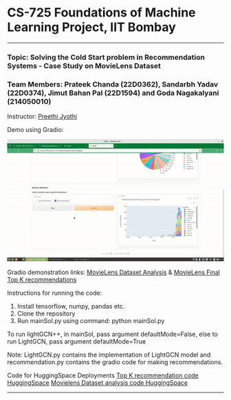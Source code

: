 # CS-725 Foundations of Machine Learning Project, IIT Bombay
***

### Topic: **Solving the Cold Start problem in Recommendation Systems - Case Study on MovieLens Dataset**

### Team Members: **Prateek Chanda (22D0362), Sandarbh Yadav (22D0374), Jimut Bahan Pal (22D1594) and Goda Nagakalyani (214050010)**


Instructor: [Preethi Jyothi](https://www.cse.iitb.ac.in/~pjyothi/)

Demo using Gradio:

<p align="center">
  <img src="fml_gradio.gif" />
</p>


Gradio demonstration links: [MovieLens Dataset Analysis](https://fmlprojectcs725-movielensdatasetanalysis.hf.space/) & [MovieLens Final Top K recommendations](https://fmlprojectcs725-recommendationmovielens.hf.space/)

Instructions for running the code:

1. Install tensorflow, numpy, pandas etc.
2. Clone the repository
3. Run mainSol.py using command: python mainSol.py

To run lightGCN++, in mainSol, pass argument defaultMode=False, else to run LightGCN, pass argument defaultMode=True

Note: LightGCN.py contains the implementation of LightGCN model and recommendation.py contains the gradio code for making recommendations.

Code for HuggingSpace Deployments
[Top K recommendation code HuggingSpace](https://huggingface.co/spaces/FMLProjectCS725/recommendationMovieLens)
[Movielens Dataset analysis code HuggingSpace](https://huggingface.co/spaces/FMLProjectCS725/MovieLensDatasetAnalysis)

***
